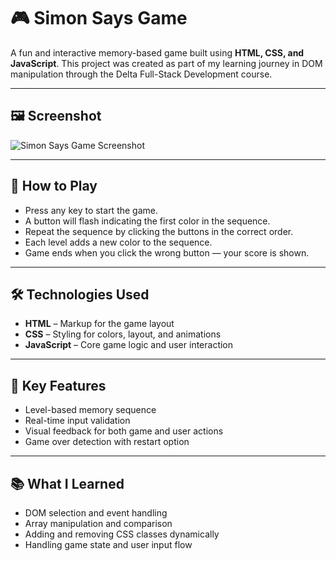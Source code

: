 # 🎮 Simon Says Game

A fun and interactive memory-based game built using **HTML, CSS, and JavaScript**. This project was created as part of my learning journey in DOM manipulation through the Delta Full-Stack Development course.

---

## 🖼️ Screenshot

![Simon Says Game Screenshot](screenshot.png)

---

## 🧠 How to Play

- Press any key to start the game.
- A button will flash indicating the first color in the sequence.
- Repeat the sequence by clicking the buttons in the correct order.
- Each level adds a new color to the sequence.
- Game ends when you click the wrong button — your score is shown.

---

## 🛠️ Technologies Used

- **HTML** – Markup for the game layout
- **CSS** – Styling for colors, layout, and animations
- **JavaScript** – Core game logic and user interaction

---

## 🎯 Key Features

- Level-based memory sequence
- Real-time input validation
- Visual feedback for both game and user actions
- Game over detection with restart option

---

## 📚 What I Learned

- DOM selection and event handling
- Array manipulation and comparison
- Adding and removing CSS classes dynamically
- Handling game state and user input flow
